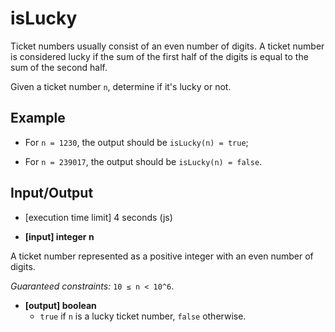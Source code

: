 # isLucky

Ticket numbers usually consist of an even number of digits. A ticket number is considered lucky if the sum of the first half of the digits is equal to the sum of the second half.

Given a ticket number `n`, determine if it's lucky or not.


## Example

* For `n = 1230`, the output should be `isLucky(n) = true`;

* For `n = 239017`, the output should be `isLucky(n) = false`.

## Input/Output

* [execution time limit] 4 seconds (js)

* **[input] integer n**

A ticket number represented as a positive integer with an even number of digits.

_Guaranteed constraints:_
`10 ≤ n < 10^6`.

* **[output] boolean**
  * `true` if `n` is a lucky ticket number, `false` otherwise.
